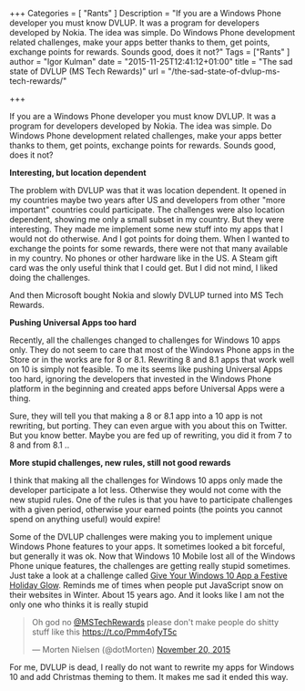 +++
Categories = [ "Rants" ]
Description = "If you are a Windows Phone developer you must know DVLUP. It was a program for developers developed by Nokia. The idea was simple. Do Windows Phone development related challenges, make your apps better thanks to them, get points, exchange points for rewards. Sounds good, does it not?"
Tags = ["Rants" ]
author = "Igor Kulman"
date = "2015-11-25T12:41:12+01:00"
title = "The sad state of DVLUP (MS Tech Rewards)"
url = "/the-sad-state-of-dvlup-ms-tech-rewards/"

+++

If you are a Windows Phone developer you must know DVLUP. It was a program for developers developed by Nokia. The idea was simple. Do Windows Phone development related challenges, make your apps better thanks to them, get points, exchange points for rewards. Sounds good, does it not?

**Interesting, but location dependent**

The problem with DVLUP was that it was location dependent. It opened in my countries maybe two years after US and developers from other "more important" countries could participate. The challenges were also location dependent, showing me only a small subset in my country. But they were interesting. They made me implement some new stuff into my apps that I would not do otherwise. And I got points for doing them. When I wanted to exchange the points for some rewards, there were not that many available in my country. No phones or other hardware like in the US. A Steam gift card was the only useful think that I could get. But I did not mind, I liked doing the challenges. 

And then Microsoft bought Nokia and slowly DVLUP turned into MS Tech Rewards.

<!--more-->

**Pushing Universal Apps too hard**

Recently, all the challenges changed to challenges for Windows 10 apps only. They do not seem to care that most of the Windows Phone apps in the Store or in the works are for 8 or 8.1. Rewriting 8 and 8.1 apps that work well on 10 is simply not feasible. To me its seems like pushing Universal Apps too hard, ignoring the developers that invested in the Windows Phone platform in the beginning and created apps before Universal Apps were a thing. 

Sure, they will tell you that making a 8 or 8.1 app into a 10 app is not rewriting, but porting. They can even argue with you about this on Twitter. But you know better. Maybe you are fed up of rewriting, you did it from 7 to 8 and from 8.1 ..

**More stupid challenges, new rules, still not good rewards**

I think that making all the challenges for Windows 10 apps only made the developer participate a lot less. Otherwise they would not come with the new stupid rules. One of the rules is that you have to participate challenges with a given period, otherwise your earned points (the points you cannot spend on anything useful) would expire!

Some of the DVLUP challenges were making you to implement unique Windows Phone features to your apps. It sometimes looked a bit forceful, but generally it was ok. Now that Windows 10 Mobile lost all of the Windows Phone unique features, the challenges are getting really stupid sometimes. Just take a look at a challenge called [Give Your Windows 10 App a Festive Holiday Glow](https://rewards.msdn.microsoft.com/Challenge/1c0a75a4-e198-4d52-9be2-5f9d2279848c). Reminds me of times when people put JavaScript snow on their websites in Winter. About 15 years ago. And it looks like I am not the only one who thinks it is really stupid

<blockquote class="twitter-tweet" lang="en"><p lang="en" dir="ltr">Oh god no <a href="https://twitter.com/MSTechRewards">@MSTechRewards</a> please don&#39;t make people do shitty stuff like this <a href="https://t.co/Pmm4ofyT5c">https://t.co/Pmm4ofyT5c</a></p>&mdash; Morten Nielsen (@dotMorten) <a href="https://twitter.com/dotMorten/status/667743323633774592">November 20, 2015</a></blockquote>
<script async src="//platform.twitter.com/widgets.js" charset="utf-8"></script>

For me, DVLUP is dead, I really do not want to rewrite my apps for Windows 10 and add Christmas theming to them. It makes me sad it ended this way.